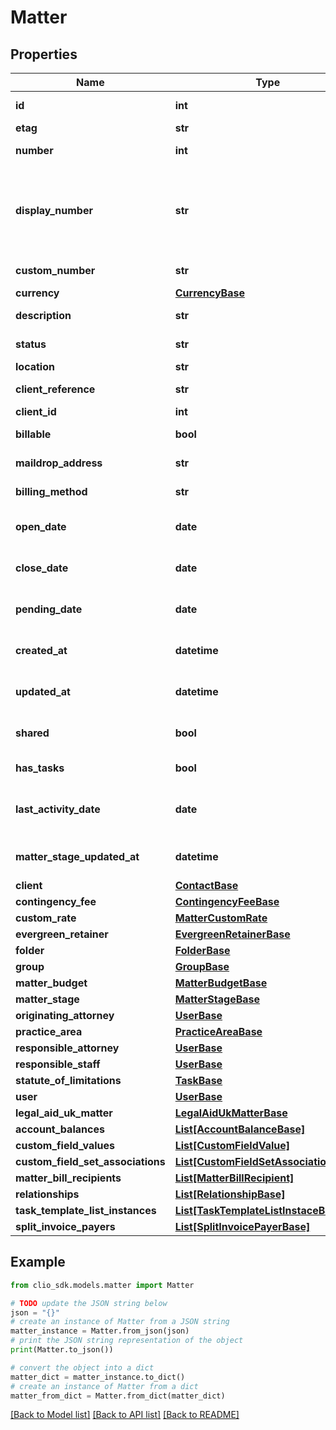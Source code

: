 # Matter


## Properties

Name | Type | Description | Notes
------------ | ------------- | ------------- | -------------
**id** | **int** | Unique identifier for the *Matter* | [optional] 
**etag** | **str** | ETag for the *Matter* | [optional] 
**number** | **int** | The number given to the *Matter* within an account | [optional] 
**display_number** | **str** | The reference and label of the *Matter*. Depending on the account&#39;s manual_matter_numbering setting, this is either read only (generated) or customizable. | [optional] 
**custom_number** | **str** | User defined custom number of the *Matter* | [optional] 
**currency** | [**CurrencyBase**](CurrencyBase.md) |  | [optional] 
**description** | **str** | The detailed description of the *Matter* | [optional] 
**status** | **str** | The current status of the *Matter* | [optional] 
**location** | **str** | The location of the *Matter* | [optional] 
**client_reference** | **str** | Client Reference string for external uses | [optional] 
**client_id** | **int** | Client ID | [optional] 
**billable** | **bool** | Whether this matter is billable | [optional] 
**maildrop_address** | **str** | A unique Maildrop email address for the matter | [optional] 
**billing_method** | **str** | Billing method of this matter | [optional] 
**open_date** | **date** | The date the matter was set to open (as a ISO-8601 date) | [optional] 
**close_date** | **date** | The date the matter was set to closed (as a ISO-8601 date) | [optional] 
**pending_date** | **date** | The date the matter was set to pending (as a ISO-8601 date) | [optional] 
**created_at** | **datetime** | The time the *Matter* was created (as a ISO-8601 timestamp) | [optional] 
**updated_at** | **datetime** | The time the *Matter* was last updated (as a ISO-8601 timestamp) | [optional] 
**shared** | **bool** | Whether the matter is currently shared with Clio Connect | [optional] 
**has_tasks** | **bool** | Whether or not the matter has any tasks. | [optional] 
**last_activity_date** | **date** | The greatest date out of all of the activities on the matter (as a ISO-8601 date) | [optional] 
**matter_stage_updated_at** | **datetime** | The date the matter stage was last updated (as a ISO-8601 date) | [optional] 
**client** | [**ContactBase**](ContactBase.md) |  | [optional] 
**contingency_fee** | [**ContingencyFeeBase**](ContingencyFeeBase.md) |  | [optional] 
**custom_rate** | [**MatterCustomRate**](MatterCustomRate.md) |  | [optional] 
**evergreen_retainer** | [**EvergreenRetainerBase**](EvergreenRetainerBase.md) |  | [optional] 
**folder** | [**FolderBase**](FolderBase.md) |  | [optional] 
**group** | [**GroupBase**](GroupBase.md) |  | [optional] 
**matter_budget** | [**MatterBudgetBase**](MatterBudgetBase.md) |  | [optional] 
**matter_stage** | [**MatterStageBase**](MatterStageBase.md) |  | [optional] 
**originating_attorney** | [**UserBase**](UserBase.md) |  | [optional] 
**practice_area** | [**PracticeAreaBase**](PracticeAreaBase.md) |  | [optional] 
**responsible_attorney** | [**UserBase**](UserBase.md) |  | [optional] 
**responsible_staff** | [**UserBase**](UserBase.md) |  | [optional] 
**statute_of_limitations** | [**TaskBase**](TaskBase.md) |  | [optional] 
**user** | [**UserBase**](UserBase.md) |  | [optional] 
**legal_aid_uk_matter** | [**LegalAidUkMatterBase**](LegalAidUkMatterBase.md) |  | [optional] 
**account_balances** | [**List[AccountBalanceBase]**](AccountBalanceBase.md) | AccountBalance | [optional] 
**custom_field_values** | [**List[CustomFieldValue]**](CustomFieldValue.md) | CustomFieldValue | [optional] 
**custom_field_set_associations** | [**List[CustomFieldSetAssociationBase]**](CustomFieldSetAssociationBase.md) | CustomFieldSetAssociation | [optional] 
**matter_bill_recipients** | [**List[MatterBillRecipient]**](MatterBillRecipient.md) | MatterBillRecipient | [optional] 
**relationships** | [**List[RelationshipBase]**](RelationshipBase.md) | Relationship | [optional] 
**task_template_list_instances** | [**List[TaskTemplateListInstaceBase]**](TaskTemplateListInstaceBase.md) | TaskTemplateListInstace | [optional] 
**split_invoice_payers** | [**List[SplitInvoicePayerBase]**](SplitInvoicePayerBase.md) | SplitInvoicePayer | [optional] 

## Example

```python
from clio_sdk.models.matter import Matter

# TODO update the JSON string below
json = "{}"
# create an instance of Matter from a JSON string
matter_instance = Matter.from_json(json)
# print the JSON string representation of the object
print(Matter.to_json())

# convert the object into a dict
matter_dict = matter_instance.to_dict()
# create an instance of Matter from a dict
matter_from_dict = Matter.from_dict(matter_dict)
```
[[Back to Model list]](../README.md#documentation-for-models) [[Back to API list]](../README.md#documentation-for-api-endpoints) [[Back to README]](../README.md)


